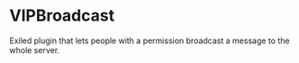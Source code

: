 # VIPBroadcast
Exiled plugin that lets people with a permission broadcast a message to the whole server.
